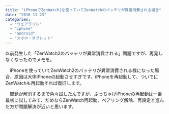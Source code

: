 ```yaml
---
title: "iPhoneでZenWatch2を使っていてZenWatchのバッテリが異常消費される場合"
date: "2016-11-23"
categories: 
  - "ウェアラブル"
  - "iphone"
  - "android"
  - "スマホ・タブレット"
---
```


以前発生した「ZenWatch2のバッテリが異常消費される」問題ですが、再発しなくなったのでメモを。

　iPhoneを使っていてZenWatch2のバッテリが異常消費される様になった場合、原因は大体iPhoneの起動させすぎです。iPhoneを再起動して、ついでにZenWatchも再起動すれば復旧します。

　問題が解消するまで色々試したんですが、ぶっちゃけiPhoneの再起動は一番最初に試してみて、だめならZenWatch再起動、ペアリング解除、再設定と進んだ方が問題解決が近いと思います。
